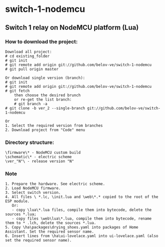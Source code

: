 # switch-1-nodemcu
Switch 1 relay on NodeMCU platform (Lua)
---

### How to download the project:
    Download all project:
    # cd existing_folder
    # git init
    # git remote add origin git://github.com/belov-ve/switch-1-nodemcu
    # git pull origin master
    
    Or download single version (branch):
    # git init
    # git remote add origin git://github.com/belov-ve/switch-1-nodemcu
    # git fetch
        then choose the desired brunch
        or re-get the list branch:
        # git branch -a
    # git clone -b ver_2 --single-branch git://github.com/belov-ve/switch-1-nodemcu
    
    Or 
    1. Select the required version from branches
    2. Download project from "Code" menu

### Directory structure:
    \firmware\* - NodeMCU custom build
    \schematic\* - electric scheme
    \ver_"N"\ - release version "N"

### Note
    1. Prepare the hardware. See electric scheme.
    2. Load NodeMCU firmware.
    3. Select switch version.
    4. All files \ *.lc, \init.lua and \web\*.* copied to the root of the ESP module.
       Or:
       - copy \lua\*.lua files, compile them into bytecode, delete the sources *.lua;
       - copy files \web\lua\*.lua, compile them into bytecode, rename them to * .lch, delete the sources *.lua.
    5. Copy \ha\packages\drying_shoes.yaml into packages of Home Assistant. Set the required sensor name.
    6. Insert lines from \ha\ui-lovelace.yaml into ui-lovelace.yaml (also set the required sensor name).
